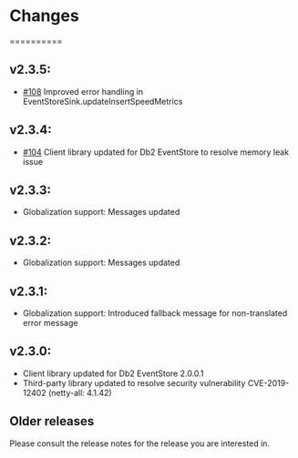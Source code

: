 # Changes
==========

## v2.3.5:

* [#108](https://github.com/IBMStreams/streamsx.eventstore/issues/108) Improved error handling in EventStoreSink.updateInsertSpeedMetrics

## v2.3.4:

* [#104](https://github.com/IBMStreams/streamsx.eventstore/issues/104) Client library updated for Db2 EventStore to resolve memory leak issue

## v2.3.3:

* Globalization support: Messages updated

## v2.3.2:

* Globalization support: Messages updated

## v2.3.1:

* Globalization support: Introduced fallback message for non-translated error message

## v2.3.0:

* Client library updated for Db2 EventStore 2.0.0.1
* Third-party library updated to resolve security vulnerability CVE-2019-12402 (netty-all: 4.1.42)

## Older releases
Please consult the release notes for the release you are interested in.
